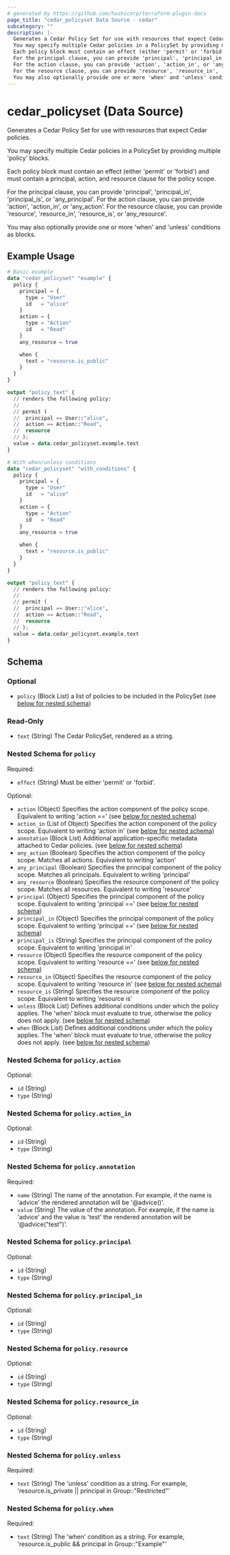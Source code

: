 ```yaml
---
# generated by https://github.com/hashicorp/terraform-plugin-docs
page_title: "cedar_policyset Data Source - cedar"
subcategory: ""
description: |-
  Generates a Cedar Policy Set for use with resources that expect Cedar policies.
  You may specify multiple Cedar policies in a PolicySet by providing multiple 'policy' blocks.
  Each policy block must contain an effect (either 'permit' or 'forbid') and must contain a principal, action, and resource clause for the policy scope.
  For the principal clause, you can provide 'principal', 'principal_in', 'principal_is', or 'any_principal'.
  For the action clause, you can provide 'action', 'action_in', or 'any_action'.
  For the resource clause, you can provide 'resource', 'resource_in', 'resource_is', or 'any_resource'.
  You may also optionally provide one or more 'when' and 'unless' conditions as blocks.
---
```


# cedar_policyset (Data Source)

Generates a Cedar Policy Set for use with resources that expect Cedar policies.

You may specify multiple Cedar policies in a PolicySet by providing multiple 'policy' blocks.

Each policy block must contain an effect (either 'permit' or 'forbid') and must contain a principal, action, and resource clause for the policy scope.

For the principal clause, you can provide 'principal', 'principal_in', 'principal_is', or 'any_principal'.
For the action clause, you can provide 'action', 'action_in', or 'any_action'.
For the resource clause, you can provide 'resource', 'resource_in', 'resource_is', or 'any_resource'.

You may also optionally provide one or more 'when' and 'unless' conditions as blocks.

## Example Usage

```terraform
# Basic example
data "cedar_policyset" "example" {
  policy {
    principal = {
      type = "User"
      id   = "alice"
    }
    action = {
      type = "Action"
      id   = "Read"
    }
    any_resource = true

    when {
      text = "resource.is_public"
    }
  }
}

output "policy_text" {
  // renders the following policy:
  //
  // permit (
  //  principal == User::"alice",
  //  action == Action::"Read",
  //  resource
  // );
  value = data.cedar_policyset.example.text
}

# With when/unless conditions
data "cedar_policyset" "with_conditions" {
  policy {
    principal = {
      type = "User"
      id   = "alice"
    }
    action = {
      type = "Action"
      id   = "Read"
    }
    any_resource = true

    when {
      text = "resource.is_public"
    }
  }
}

output "policy_text" {
  // renders the following policy:
  //
  // permit (
  //  principal == User::"alice",
  //  action == Action::"Read",
  //  resource
  // );
  value = data.cedar_policyset.example.text
}
```

<!-- schema generated by tfplugindocs -->
## Schema

### Optional

- `policy` (Block List) a list of policies to be included in the PolicySet (see [below for nested schema](#nestedblock--policy))

### Read-Only

- `text` (String) The Cedar PolicySet, rendered as a string.

<a id="nestedblock--policy"></a>
### Nested Schema for `policy`

Required:

- `effect` (String) Must be either 'permit' or 'forbid'.

Optional:

- `action` (Object) Specifies the action component of the policy scope. Equivalent to writing 'action ==' (see [below for nested schema](#nestedatt--policy--action))
- `action_in` (List of Object) Specifies the action component of the policy scope. Equivalent to writing 'action in' (see [below for nested schema](#nestedatt--policy--action_in))
- `annotation` (Block List) Additional application-specific metadata attached to Cedar policies. (see [below for nested schema](#nestedblock--policy--annotation))
- `any_action` (Boolean) Specifies the action component of the policy scope. Matches all actions. Equivalent to writing 'action'
- `any_principal` (Boolean) Specifies the principal component of the policy scope. Matches all principals. Equivalent to writing 'principal'
- `any_resource` (Boolean) Specifies the resource component of the policy scope. Matches all resources. Equivalent to writing 'resource'
- `principal` (Object) Specifies the principal component of the policy scope. Equivalent to writing 'principal ==' (see [below for nested schema](#nestedatt--policy--principal))
- `principal_in` (Object) Specifies the principal component of the policy scope. Equivalent to writing 'principal ==' (see [below for nested schema](#nestedatt--policy--principal_in))
- `principal_is` (String) Specifies the principal component of the policy scope. Equivalent to writing 'principal in'
- `resource` (Object) Specifies the resource component of the policy scope. Equivalent to writing 'resource ==' (see [below for nested schema](#nestedatt--policy--resource))
- `resource_in` (Object) Specifies the resource component of the policy scope. Equivalent to writing 'resource in' (see [below for nested schema](#nestedatt--policy--resource_in))
- `resource_is` (String) Specifies the resource component of the policy scope. Equivalent to writing 'resource is'
- `unless` (Block List) Defines additional conditions under which the policy applies. The 'when' block must evaluate to true, otherwise the policy does not apply. (see [below for nested schema](#nestedblock--policy--unless))
- `when` (Block List) Defines additional conditions under which the policy applies. The 'when' block must evaluate to true, otherwise the policy does not apply. (see [below for nested schema](#nestedblock--policy--when))

<a id="nestedatt--policy--action"></a>
### Nested Schema for `policy.action`

Optional:

- `id` (String)
- `type` (String)


<a id="nestedatt--policy--action_in"></a>
### Nested Schema for `policy.action_in`

Optional:

- `id` (String)
- `type` (String)


<a id="nestedblock--policy--annotation"></a>
### Nested Schema for `policy.annotation`

Required:

- `name` (String) The name of the annotation. For example, if the name is 'advice' the rendered annotation will be '@advice()'.
- `value` (String) The value of the annotation. For example, if the name is 'advice' and the value is 'test' the rendered annotation will be '@advice("test")'.


<a id="nestedatt--policy--principal"></a>
### Nested Schema for `policy.principal`

Optional:

- `id` (String)
- `type` (String)


<a id="nestedatt--policy--principal_in"></a>
### Nested Schema for `policy.principal_in`

Optional:

- `id` (String)
- `type` (String)


<a id="nestedatt--policy--resource"></a>
### Nested Schema for `policy.resource`

Optional:

- `id` (String)
- `type` (String)


<a id="nestedatt--policy--resource_in"></a>
### Nested Schema for `policy.resource_in`

Optional:

- `id` (String)
- `type` (String)


<a id="nestedblock--policy--unless"></a>
### Nested Schema for `policy.unless`

Required:

- `text` (String) The 'unless' condition as a string. For example, 'resource.is_private || principal in Group::"Restricted"'


<a id="nestedblock--policy--when"></a>
### Nested Schema for `policy.when`

Required:

- `text` (String) The 'when' condition as a string. For example, 'resource.is_public && principal in Group::"Example"'
